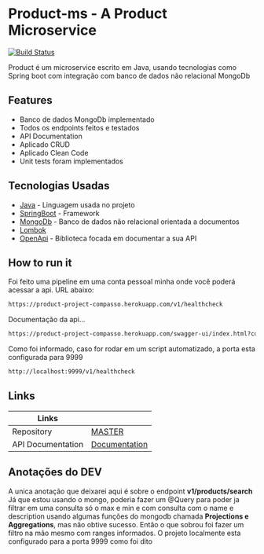 # Product-ms - A Product Microservice

[![Build Status](https://travis-ci.org/joemccann/dillinger.svg?branch=master)](https://github.com/ricardofrosty45/product-ms)

Product é um microservice escrito em Java, usando tecnologias como Spring boot com integração com banco de dados não relacional MongoDb

## Features

- Banco de dados MongoDb implementado
- Todos os endpoints feitos e testados
- API Documentation
- Aplicado CRUD
- Aplicado Clean Code
- Unit tests foram implementados

## Tecnologias Usadas
- [Java] - Linguagem usada no projeto
- [SpringBoot] - Framework
- [MongoDb] - Banco de dados não relacional orientada a documentos
- [Lombok]
- [OpenApi] - Biblioteca focada em documentar a sua API

## How to run it
Foi feito uma pipeline em uma conta pessoal minha onde você poderá acessar a api.
URL abaixo:

```sh
https://product-project-compasso.herokuapp.com/v1/healthcheck
```

Documentação da api...

```sh
https://product-project-compasso.herokuapp.com/swagger-ui/index.html?configUrl=/docs.json/swagger-config
```

Como foi informado, caso for rodar em um script automatizado, a porta esta configurada para 9999

```sh
http://localhost:9999/v1/healthcheck
```

## Links

| Links |  |
| ------ | ------ |
| Repository | [MASTER][Repo] |
| API Documentation | [Documentation][Doc] |

## Anotações do DEV

A unica anotação que deixarei aqui é sobre o endpoint **v1/products/search**
Já que estou usando o mongo, poderia fazer um @Query para poder ja filtrar em uma consulta só o max e min e com consulta com o name e description
usando algumas funções do mongodb chamada **Projections e Aggregations**, mas não obtive sucesso.
Então o que sobrou foi fazer um filtro na mão mesmo com ranges informados.
O projeto localmente esta configurado para a porta 9999 como foi dito



   [Java]: <https://www.oracle.com/br/java/technologies/javase/jdk11-archive-downloads.html>
   [SpringBoot]: <https://spring.io/projects/spring-boot>
   [MongoDb]: <https://spring.io/guides/gs/accessing-data-mongodb/>
   [Lombok]: <https://projectlombok.org/>
   [OpenApi]: <https://swagger.io/specification/>

   [Repo]: <https://github.com/ricardofrosty45/product-ms>
   [Doc]: <https://product-project-compasso.herokuapp.com/swagger-ui/index.html?configUrl=/docs.json/swagger-config>
